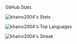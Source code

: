 GitHub Stats

![khainx2004's Stats](https://github-readme-stats.vercel.app/api?username=khainx2004&theme=cobalt&show_icons=true&hide_border=true&count_private=false)

![khainx2004's Top Languages](https://github-readme-stats.vercel.app/api/top-langs/?username=khainx2004&theme=cobalt&show_icons=true&hide_border=true&layout=compact)

![khainx2004's Streak](https://github-readme-streak-stats.herokuapp.com/?user=khainx2004&theme=cobalt&hide_border=true)
